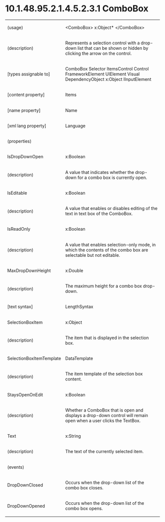 <html dir="LTR" xmlns:mshelp="http://msdn.microsoft.com/mshelp" xmlns:ddue="http://ddue.schemas.microsoft.com/authoring/2003/5" xmlns:xlink="http://www.w3.org/1999/xlink" xmlns:tool="http://www.microsoft.com/tooltip"><body><input type="hidden" id="userDataCache" class="userDataStyle"><input type="hidden" id="hiddenScrollOffset"><img id="dropDownImage" style="display:none; height:0; width:0;" src="../local/drpdown.gif"><img id="dropDownHoverImage" style="display:none; height:0; width:0;" src="../local/drpdown_orange.gif"><img id="collapseImage" style="display:none; height:0; width:0;" src="../local/collapse.gif"><img id="expandImage" style="display:none; height:0; width:0;" src="../local/exp.gif"><img id="collapseAllImage" style="display:none; height:0; width:0;" src="../local/collall.gif"><img id="expandAllImage" style="display:none; height:0; width:0;" src="../local/expall.gif"><img id="copyImage" style="display:none; height:0; width:0;" src="../local/copycode.gif"><img id="copyHoverImage" style="display:none; height:0; width:0;" src="../local/copycodeHighlight.gif"><div id="header"><h1 class="heading">10.1.48.95.2.1.4.5.2.3.1 ComboBox</h1></div><div id="mainSection"><div id="mainBody"><div id="allHistory" class="saveHistory" onsave="saveAll()" onload="loadAll()"></div>
			<div id="sectionSection0" class="section" name="collapseableSection"><content xmlns="http://ddue.schemas.microsoft.com/authoring/2003/5" xmlns:wsd="http://wsdev.schemas.microsoft.com/authoring/2008/2" xmlns:msxsl="urn:schemas-microsoft-com:xslt" xmlns:script="urn:script" xmlns:build="urn:build">
				</content></div><div id="sectionSection1" class="section" name="collapseableSection"><content xmlns="http://ddue.schemas.microsoft.com/authoring/2003/5" xmlns:wsd="http://wsdev.schemas.microsoft.com/authoring/2008/2" xmlns:msxsl="urn:schemas-microsoft-com:xslt" xmlns:script="urn:script" xmlns:build="urn:build">
					<p xmlns=""><b></b></p><table class="ProtocolAuthoredTable" xmlns=""><tr>
								<td>
									<p>(usage)</p>
								</td>
								<td>
									<p>&lt;ComboBox&gt; x:Object* &lt;/ComboBox&gt;</p>
								</td>
							</tr><tr>
							<td>
								<p>(description)</p>
							</td>
							<td>
								<p>Represents a selection control with a drop-down list that can be shown or hidden by clicking the arrow on the control.</p>
							</td>
						</tr><tr>
							<td>
								<p>[types assignable to]</p>
							</td>
							<td>
								<p>ComboBox Selector ItemsControl Control FrameworkElement UIElement Visual DependencyObject x:Object IInputElement</p>
							</td>
						</tr><tr>
							<td>
								<p>[content property]</p>
							</td>
							<td>
								<p>Items</p>
							</td>
						</tr><tr>
							<td>
								<p>[name property]</p>
							</td>
							<td>
								<p>Name</p>
							</td>
						</tr><tr>
							<td>
								<p>[xml lang property]</p>
							</td>
							<td>
								<p>Language</p>
							</td>
						</tr><tr>
							<td>
								<p>(properties)</p>
							</td>
							<td>
							</td>
						</tr><tr>
							<td>
								<p>IsDropDownOpen</p>
							</td>
							<td>
								<p>x:Boolean</p>
							</td>
						</tr><tr>
							<td>
								<p>(description)</p>
							</td>
							<td>
								<p>A value that indicates whether the drop-down for a combo box is currently open.</p>
							</td>
						</tr><tr>
							<td>
								<p>IsEditable</p>
							</td>
							<td>
								<p>x:Boolean</p>
							</td>
						</tr><tr>
							<td>
								<p>(description)</p>
							</td>
							<td>
								<p>A value that enables or disables editing of the text in text box of the ComboBox.</p>
							</td>
						</tr><tr>
							<td>
								<p>IsReadOnly</p>
							</td>
							<td>
								<p>x:Boolean</p>
							</td>
						</tr><tr>
							<td>
								<p>(description)</p>
							</td>
							<td>
								<p>A value that enables selection-only mode, in which the contents of the combo box are selectable but not editable.</p>
							</td>
						</tr><tr>
							<td>
								<p>MaxDropDownHeight</p>
							</td>
							<td>
								<p>x:Double</p>
							</td>
						</tr><tr>
							<td>
								<p>(description)</p>
							</td>
							<td>
								<p>The maximum height for a combo box drop-down.</p>
							</td>
						</tr><tr>
							<td>
								<p>[text syntax]</p>
							</td>
							<td>
								<p>LengthSyntax</p>
							</td>
						</tr><tr>
							<td>
								<p>SelectionBoxItem</p>
							</td>
							<td>
								<p>x:Object</p>
							</td>
						</tr><tr>
							<td>
								<p>(description)</p>
							</td>
							<td>
								<p>The item that is displayed in the selection box.</p>
							</td>
						</tr><tr>
							<td>
								<p>SelectionBoxItemTemplate</p>
							</td>
							<td>
								<p>DataTemplate</p>
							</td>
						</tr><tr>
							<td>
								<p>(description)</p>
							</td>
							<td>
								<p>The item template of the selection box content.</p>
							</td>
						</tr><tr>
							<td>
								<p>StaysOpenOnEdit</p>
							</td>
							<td>
								<p>x:Boolean</p>
							</td>
						</tr><tr>
							<td>
								<p>(description)</p>
							</td>
							<td>
								<p>Whether a ComboBox that is open and displays a drop-down control will remain open when a user clicks the TextBox.</p>
							</td>
						</tr><tr>
							<td>
								<p>Text</p>
							</td>
							<td>
								<p>x:String</p>
							</td>
						</tr><tr>
							<td>
								<p>(description)</p>
							</td>
							<td>
								<p>The text of the currently selected item.</p>
							</td>
						</tr><tr>
							<td>
								<p>(events)</p>
							</td>
							<td>
							</td>
						</tr><tr>
							<td>
								<p>DropDownClosed</p>
							</td>
							<td>
								<p>Occurs when the drop-down list of the combo box closes.</p>
							</td>
						</tr><tr>
							<td>
								<p>DropDownOpened</p>
							</td>
							<td>
								<p>Occurs when the drop-down list of the combo box opens.</p>
							</td>
						</tr></table>
				</content></div><!--[if gte IE 5]>
			<tool:tip element="languageFilterToolTip" avoidmouse="false"/>
		<![endif]--></div><a name="feedback"></a><span></span></div></body></html>